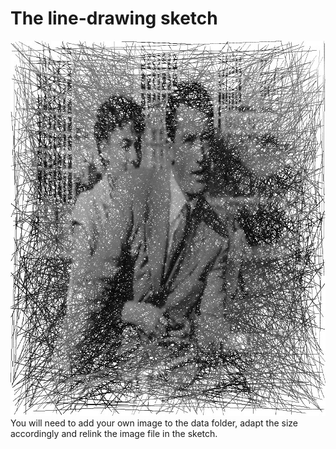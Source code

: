 # The line-drawing sketch
<img src="vespa_2082.jpg" height="600" width="800"/>
You will need to add your own image to the data folder, adapt the size accordingly and relink the image file in the sketch.
